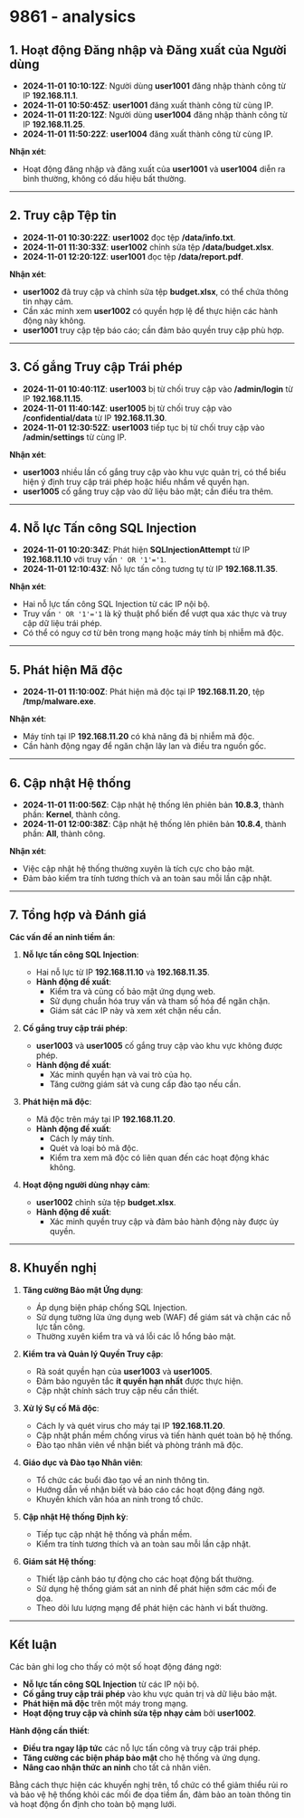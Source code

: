 # 9861 - analysics

## **1. Hoạt động Đăng nhập và Đăng xuất của Người dùng**

- **2024-11-01 10:10:12Z**: Người dùng **user1001** đăng nhập thành công từ IP **192.168.11.1**.
- **2024-11-01 10:50:45Z**: **user1001** đăng xuất thành công từ cùng IP.
- **2024-11-01 11:20:12Z**: Người dùng **user1004** đăng nhập thành công từ IP **192.168.11.25**.
- **2024-11-01 11:50:22Z**: **user1004** đăng xuất thành công từ cùng IP.

**Nhận xét**:

- Hoạt động đăng nhập và đăng xuất của **user1001** và **user1004** diễn ra bình thường, không có dấu hiệu bất thường.

---

## **2. Truy cập Tệp tin**

- **2024-11-01 10:30:22Z**: **user1002** đọc tệp **/data/info.txt**.
- **2024-11-01 11:30:33Z**: **user1002** chỉnh sửa tệp **/data/budget.xlsx**.
- **2024-11-01 12:20:12Z**: **user1001** đọc tệp **/data/report.pdf**.

**Nhận xét**:

- **user1002** đã truy cập và chỉnh sửa tệp **budget.xlsx**, có thể chứa thông tin nhạy cảm.
- Cần xác minh xem **user1002** có quyền hợp lệ để thực hiện các hành động này không.
- **user1001** truy cập tệp báo cáo; cần đảm bảo quyền truy cập phù hợp.

---

## **3. Cố gắng Truy cập Trái phép**

- **2024-11-01 10:40:11Z**: **user1003** bị từ chối truy cập vào **/admin/login** từ IP **192.168.11.15**.
- **2024-11-01 11:40:14Z**: **user1005** bị từ chối truy cập vào **/confidential/data** từ IP **192.168.11.30**.
- **2024-11-01 12:30:52Z**: **user1003** tiếp tục bị từ chối truy cập vào **/admin/settings** từ cùng IP.

**Nhận xét**:

- **user1003** nhiều lần cố gắng truy cập vào khu vực quản trị, có thể biểu hiện ý định truy cập trái phép hoặc hiểu nhầm về quyền hạn.
- **user1005** cố gắng truy cập vào dữ liệu bảo mật; cần điều tra thêm.

---

## **4. Nỗ lực Tấn công SQL Injection**

- **2024-11-01 10:20:34Z**: Phát hiện **SQLInjectionAttempt** từ IP **192.168.11.10** với truy vấn `' OR '1'='1`.
- **2024-11-01 12:10:43Z**: Nỗ lực tấn công tương tự từ IP **192.168.11.35**.

**Nhận xét**:

- Hai nỗ lực tấn công SQL Injection từ các IP nội bộ.
- Truy vấn `' OR '1'='1` là kỹ thuật phổ biến để vượt qua xác thực và truy cập dữ liệu trái phép.
- Có thể có nguy cơ từ bên trong mạng hoặc máy tính bị nhiễm mã độc.

---

## **5. Phát hiện Mã độc**

- **2024-11-01 11:10:00Z**: Phát hiện mã độc tại IP **192.168.11.20**, tệp **/tmp/malware.exe**.

**Nhận xét**:

- Máy tính tại IP **192.168.11.20** có khả năng đã bị nhiễm mã độc.
- Cần hành động ngay để ngăn chặn lây lan và điều tra nguồn gốc.

---

## **6. Cập nhật Hệ thống**

- **2024-11-01 11:00:56Z**: Cập nhật hệ thống lên phiên bản **10.8.3**, thành phần: **Kernel**, thành công.
- **2024-11-01 12:00:38Z**: Cập nhật hệ thống lên phiên bản **10.8.4**, thành phần: **All**, thành công.

**Nhận xét**:

- Việc cập nhật hệ thống thường xuyên là tích cực cho bảo mật.
- Đảm bảo kiểm tra tính tương thích và an toàn sau mỗi lần cập nhật.

---

## **7. Tổng hợp và Đánh giá**

**Các vấn đề an ninh tiềm ẩn**:

1. **Nỗ lực tấn công SQL Injection**:

   - Hai nỗ lực từ IP **192.168.11.10** và **192.168.11.35**.
   - **Hành động đề xuất**:
     - Kiểm tra và củng cố bảo mật ứng dụng web.
     - Sử dụng chuẩn hóa truy vấn và tham số hóa để ngăn chặn.
     - Giám sát các IP này và xem xét chặn nếu cần.

2. **Cố gắng truy cập trái phép**:

   - **user1003** và **user1005** cố gắng truy cập vào khu vực không được phép.
   - **Hành động đề xuất**:
     - Xác minh quyền hạn và vai trò của họ.
     - Tăng cường giám sát và cung cấp đào tạo nếu cần.

3. **Phát hiện mã độc**:

   - Mã độc trên máy tại IP **192.168.11.20**.
   - **Hành động đề xuất**:
     - Cách ly máy tính.
     - Quét và loại bỏ mã độc.
     - Kiểm tra xem mã độc có liên quan đến các hoạt động khác không.

4. **Hoạt động người dùng nhạy cảm**:

   - **user1002** chỉnh sửa tệp **budget.xlsx**.
   - **Hành động đề xuất**:
     - Xác minh quyền truy cập và đảm bảo hành động này được ủy quyền.

---

## **8. Khuyến nghị**

1. **Tăng cường Bảo mật Ứng dụng**:

   - Áp dụng biện pháp chống SQL Injection.
   - Sử dụng tường lửa ứng dụng web (WAF) để giám sát và chặn các nỗ lực tấn công.
   - Thường xuyên kiểm tra và vá lỗi các lỗ hổng bảo mật.

2. **Kiểm tra và Quản lý Quyền Truy cập**:

   - Rà soát quyền hạn của **user1003** và **user1005**.
   - Đảm bảo nguyên tắc **ít quyền hạn nhất** được thực hiện.
   - Cập nhật chính sách truy cập nếu cần thiết.

3. **Xử lý Sự cố Mã độc**:

   - Cách ly và quét virus cho máy tại IP **192.168.11.20**.
   - Cập nhật phần mềm chống virus và tiến hành quét toàn bộ hệ thống.
   - Đào tạo nhân viên về nhận biết và phòng tránh mã độc.

4. **Giáo dục và Đào tạo Nhân viên**:

   - Tổ chức các buổi đào tạo về an ninh thông tin.
   - Hướng dẫn về nhận biết và báo cáo các hoạt động đáng ngờ.
   - Khuyến khích văn hóa an ninh trong tổ chức.

5. **Cập nhật Hệ thống Định kỳ**:

   - Tiếp tục cập nhật hệ thống và phần mềm.
   - Kiểm tra tính tương thích và an toàn sau mỗi lần cập nhật.

6. **Giám sát Hệ thống**:

   - Thiết lập cảnh báo tự động cho các hoạt động bất thường.
   - Sử dụng hệ thống giám sát an ninh để phát hiện sớm các mối đe dọa.
   - Theo dõi lưu lượng mạng để phát hiện các hành vi bất thường.

---

## **Kết luận**

Các bản ghi log cho thấy có một số hoạt động đáng ngờ:

- **Nỗ lực tấn công SQL Injection** từ các IP nội bộ.
- **Cố gắng truy cập trái phép** vào khu vực quản trị và dữ liệu bảo mật.
- **Phát hiện mã độc** trên một máy trong mạng.
- **Hoạt động truy cập và chỉnh sửa tệp nhạy cảm** bởi **user1002**.

**Hành động cần thiết**:

- **Điều tra ngay lập tức** các nỗ lực tấn công và truy cập trái phép.
- **Tăng cường các biện pháp bảo mật** cho hệ thống và ứng dụng.
- **Nâng cao nhận thức an ninh** cho tất cả nhân viên.

Bằng cách thực hiện các khuyến nghị trên, tổ chức có thể giảm thiểu rủi ro và bảo vệ hệ thống khỏi các mối đe dọa tiềm ẩn, đảm bảo an toàn thông tin và hoạt động ổn định cho toàn bộ mạng lưới.

